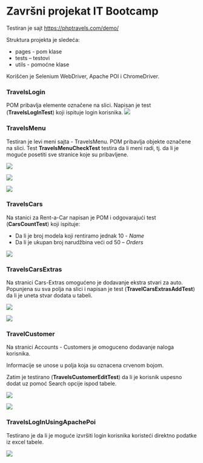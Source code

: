 # Završni projekat IT Bootcamp
Testiran je sajt https://phptravels.com/demo/

Struktura projekta je sledeća:
- pages - pom klase
- tests – testovi
- utils - pomoćne klase

Korišćen je Selenium WebDriver, Apache POI i ChromeDriver.

### TravelsLogin
POM pribavlja elemente označene na slici. Napisan je test (**TravelsLogInTest**) koji ispituje login korisnika. 
![](https://i.imgur.com/a6m77VK.png)

### TravelsMenu
Testiran je levi meni sajta -  TravelsMenu.  POM pribavlja objekte označene na slici. Test **TravelsMenuCheckTest** testira da li meni radi, tj. da li je moguće posetiti sve stranice koje su pribavljene.

![](https://i.imgur.com/L5q0mUP.png)

![](https://i.imgur.com/tjkBLzE.png)

![](https://i.imgur.com/XkKF9Ea.png)

### TravelsCars
Na stanici za Rent-a-Car napisan je POM i odgovarajući test (**CarsCountTest**) koji ispituje:
- Da li je broj modela koji rentiramo jednak 10 - *Name*
- Da li je ukupan broj narudžbina veći od 50 – *Orders* 

![](https://i.imgur.com/4XxATT3.png)

### TravelsCarsExtras
Na stranici Cars-Extras omogućeno je dodavanje ekstra stvari za auto. Popunjena su sva polja na slici i napisan je test (**TravelCarsExtrasAddTest**) da li je uneta stvar dodata u tabeli. 

![](https://i.imgur.com/dczW5qC.png)

![](https://i.imgur.com/wulvckW.png)

### TravelCustomer
Na stranici Accounts - Customers je omoguceno dodavanje naloga korisnika.

Informacije se unose u polja koja su oznacena crvenom bojom.

Zatim je testirano (**TravelsCustomerEditTest**) da li je korisnik uspesno dodat uz pomoć Search opcije ispod tabele.

![](https://i.imgur.com/EzQBMod.png)

![](https://i.imgur.com/Hd25yOT.png)

### TravelsLogInUsingApachePoi
Testirano je da li je moguće izvršiti login korisnika koristeći direktno podatke iz excel tabele.

![](https://i.imgur.com/vJsfgnw.png)
